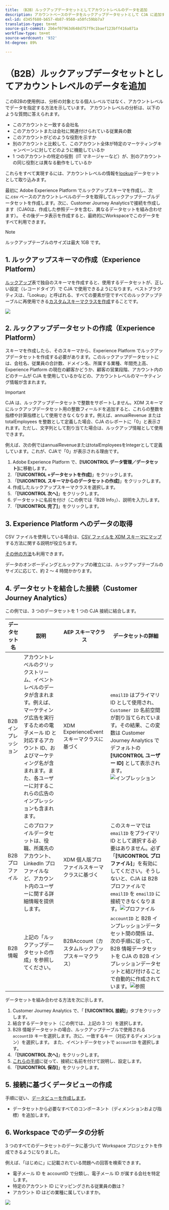 ```yaml
---
title: （B2B）ルックアップデータセットとしてアカウントレベルのデータを追加
description: アカウントベースのデータをルックアップデータセットとして CJA に追加する方法を学びます。
exl-id: d345f680-b657-4b87-9560-a50fc59bb7a7
translation-type: tm+mt
source-git-commit: 2b6ef07963d648d757f9c1baef123bff416a871a
workflow-type: tm+mt
source-wordcount: '932'
ht-degree: 89%

---
```


# （B2B）ルックアップデータセットとしてアカウントレベルのデータを追加

このB2Bの使用例は、分析の対象となる個人レベルではなく、アカウントレベルでデータを指定する方法を示しています。 アカウントレベルの分析は、以下のような質問に答えられます。

* このアカウントと一致する会社名
* このアカウントまたは会社に関連付けられている従業員の数
* このアカウントがどのような役割を示すか
* 別のアカウントと比較して、このアカウント全体が特定のマーケティングキャンペーンに対してどのように機能しているか
* 1 つのアカウントの特定の役割（IT マネージャーなど）が、別のアカウントの同じ役割とは異なる動作をしているか

これらをすべて実現するには、アカウントレベルの情報を[lookup](/help/getting-started/cja-glossary.md)データセットとして取り込みます。

最初に Adobe Experience Platform でルックアップスキーマを作成し、次に.csv ベースのアカウントレベルのデータを取得してルックアップテーブルデータセットを作成します。次に、Customer Journey Analyticsで接続を作成します（CJA0は、作成した参照データを含む、異なるデータセットを組み合わせます）。 その後データ表示を作成すると、最終的にWorkspaceでこのデータをすべて利用できます。

>[!NOTE]
>
>ルックアップテーブルのサイズは最大 1GB です。

## 1. ルックアップスキーマの作成（Experience Platform）

[ルックアップ](/help/getting-started/cja-glossary.md)表で独自のスキーマを作成すると、使用するデータセットが、正しい設定（レコードタイプ）で CJA で使用できるようになります。ベストプラクティスは、「Lookup」と呼ばれる、すべての要素が空ですべてのルックアップテーブルに再使用できる[カスタムスキーマクラスを作成](https://docs.adobe.com/content/help/ja-JP/experience-platform/xdm/tutorials/create-schema-ui.html#create-new-class)することです。

![](assets/create-new-class.png)

## 2. ルックアップデータセットの作成（Experience Platform）

スキーマを作成したら、そのスキーマから、Experience Platform でルックアップデータセットを作成する必要があります。このルックアップデータセットには、会社名、従業員の合計数、ドメイン名、所属する業種、年間売上高、Experience Platform の現在の顧客かどうか、顧客の営業段階、アカウント内のどのチームが CJA を使用しているかなどの、アカウントレベルのマーケティング情報が含まれます。

>[!IMPORTANT]
>
>CJA は、ルックアップデータセットで整数をサポートしません。XDM スキーマにルックアップデータセット用の整数フィールドを追加すると、これらの整数を指標や計算指標として使用できなくなります。例えば、annualRevenue または totalEmployees を整数として定義した場合、CJA のレポートに「0」と表示されます。ただし、文字列として割り当てた場合は、ルックアップ情報として使用できます。

例えば、次の例ではannualRevenueまたはtotalEmployeesをIntegerとして定義しています。これが、CJAで「0」が表示される理由です。

1. Adobe Experience Platform で、**[!UICONTROL データ管理／データセット]**&#x200B;に移動します。
1. 「**[!UICONTROL +データセットを作成]**」をクリックします。
1. 「**[!UICONTROL スキーマからのデータセットの作成]**」をクリックします。
1. 作成したルックアップスキーマクラスを選択します。
1. 「**[!UICONTROL 次へ]**」をクリックします。
1. データセットに名前を付け（この例では「B2B Info」）、説明を入力します。
1. 「**[!UICONTROL 完了]**」をクリックします。

## 3. Experience Platform へのデータの取得

CSV ファイルを使用している場合は、[CSV ファイルを XDM スキーマにマップ](https://docs.adobe.com/content/help/ja-JP/experience-platform/ingestion/tutorials/map-a-csv-file.html)する方法に関する説明が役立ちます。

[その他の方法](https://docs.adobe.com/content/help/ja-JP/experience-platform/ingestion/home.html)も利用できます。

データのオンボーディングとルックアップの確立には、ルックアップテーブルのサイズに応じて、約 2 ～ 4 時間かかります。

## 4. データセットを結合した接続（Customer Journey Analytics）

この例では、3 つのデータセットを 1 つの CJA 接続に結合します。

| データセット名 | 説明 | AEP スキーマクラス | データセットの詳細 |
| --- | --- | --- | --- |
| B2B インプレッション | アカウントレベルのクリックストリーム、イベントレベルのデータが含まれます。例えば、マーケティング広告を実行するための電子メール ID と対応するアカウント ID、およびマーケティング名が含まれます。また、各ユーザーに対するこれらの広告のインプレッションも含まれます。 | XDM ExperienceEvent スキーマクラスに基づく | `emailID` はプライマリ ID として使用され、 `Customer ID` 名前空間が割り当てられています。その結果、この変数は Customer Journey Analytics でデフォルトの&#x200B;**[!UICONTROL ユーザー ID]** として表示されます。![インプレッション](assets/impressions-mixins.png) |
| B2B プロファイル | このプロファイルデータセットは、役職、所属先のアカウント、LinkedIn プロファイルなど、アカウント内のユーザーに関する詳細情報を提供します。 | XDM 個人版プロファイルスキーマクラスに基づく | このスキーマでは `emailID` をプライマリ ID として選択する必要はありません。必ず「**[!UICONTROL プロファイル]**」を有効にしてください。そうしないと、CJA は B2B プロファイルで `emailID` を `emailID` に接続できなくなります。![プロファイル](assets/profile-mixins.png) |
| B2B 情報 | 上記の「ルックアップデータセットの作成」を参照してください。 | B2BAccount（カスタムルックアップスキーマクラス） | `accountID` と B2B インプレッションデータセット間の関係 は、次の手順に従って、B2B 情報データセットを CJA の B2B インプレッションデータセットと結び付けることで自動的に作成されています。![参照](assets/lookup-mixins.png) |

データセットを組み合わせる方法を次に示します。

1. Customer Journey Analytics で、「 **[!UICONTROL 接続]**」タブをクリックします。
1. 結合するデータセット（この例では、上記の 3 つ）を選択します。
1. B2B 情報データセットの場合、ルックアップテーブルで使用される `accountID` キーを選択します。次に、一致するキー（対応するディメンション）を選択します。 また、イベントデータセットで `accountID` を選択します。 
1. 「**[!UICONTROL 次へ]**」をクリックします。
1. [これらの手順](/help/connections/create-connection.md)に従って、接続に名前を付けて説明し、設定します。
1. 「**[!UICONTROL 保存]**」をクリックします。

## 5. 接続に基づくデータビューの作成

手順に従い、[データビューを作成します](/help/data-views/create-dataview.md)。

* データセットから必要なすべてのコンポーネント（ディメンションおよび指標）を追加します。

## 6. Workspace でのデータの分析

3 つのすべてのデータセットのデータに基づいて Workspace プロジェクトを作成できるようになりました。

例えば、「はじめに」に記載されている問題への回答を検索できます。

* 電子メール ID を accountID で分類し、電子メール ID が属する会社を特定します。
* 特定のアカウント ID にマッピングされる従業員の数は？
* アカウント ID はどの業種に属していますか。

![](assets/project-lookup.png)
